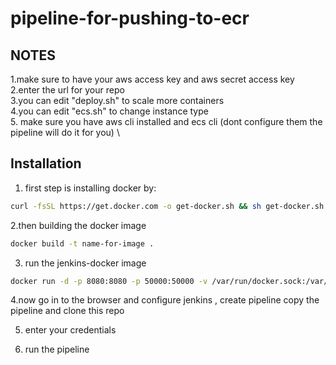 # pipeline-for-pushing-to-ecr
## NOTES
1.make sure to have your aws access key and aws secret access key \
2.enter the url for your repo \
3.you can edit "deploy.sh" to scale more containers \
4.you can edit "ecs.sh" to change instance type \
5. make sure you have aws cli installed and ecs cli (dont configure them the pipeline will do it for you) \
## Installation
1. first step is installing docker by:
```bash
curl -fsSL https://get.docker.com -o get-docker.sh && sh get-docker.sh
```
2.then building the docker image
```bash
docker build -t name-for-image .
```
3. run the jenkins-docker image
```bash
docker run -d -p 8080:8080 -p 50000:50000 -v /var/run/docker.sock:/var/run/docker.sock name-for-image
```
4.now go in to the browser and configure jenkins , create pipeline copy the pipeline and clone this repo

5. enter your credentials

6. run the pipeline
